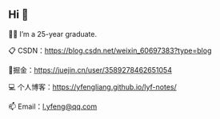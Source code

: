 ## Hi 👋

 👩‍💻 I’m a 25-year graduate.

 📋 CSDN：https://blog.csdn.net/weixin_60697383?type=blog

 📝掘金：https://juejin.cn/user/3589278462651054

 💻 个人博客：https://yfengliang.github.io/lyf-notes/

 📫 Email：l.yfeng@qq.com


<!--
**yfengLiang/yfengLiang** is a ✨ _special_ ✨ repository because its `README.md` (this file) appears on your GitHub profile.

Here are some ideas to get you started:

- 🔭 I’m currently working on ...
- 🌱 I’m currently learning ...
- 👯 I’m looking to collaborate on ...
- 🤔 I’m looking for help with ...
- 💬 Ask me about ...
- 📫 How to reach me: ...
- 😄 Pronouns: ...
- ⚡ Fun fact: ...
-->
